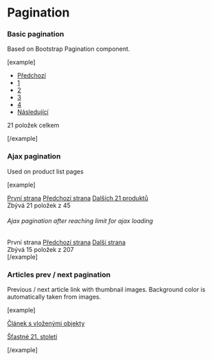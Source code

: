 Pagination
==========

### Basic pagination
Based on Bootstrap Pagination component.

[example]
<div class="pagination-container">
	<ul class="pagination">
		<li class="page-item first-child prev"><a class="page-link" href="#" rel="nofollow"><i class="fas fa-chevron-left" title="%s"></i> <span class="sr-only">Předchozí</span></a></li>
		<li class="page-item"><a class="page-link" href="#" rel="nofollow">1</a></li>
		<li class="page-item active"><a class="page-link" href="#" rel="nofollow">2</a></li>
		<li class="page-item"><a class="page-link" href="#" rel="nofollow">3</a></li>
		<li class="page-item"><a class="page-link" href="#" rel="nofollow">4</a></li>
		<li class="page-item last-child next"><a class="page-link" href="#" rel="nofollow"><span class="sr-only">Následující</span> <i class="fas fa-chevron-right"></i></a></li>
	</ul>
	<p><span class="badge badge-secondary">21</span> položek celkem</p>
</div>
[/example]

### Ajax pagination
Used on product list pages

[example]
<div class="pagination-container">
	<div class="pager-buttons js--pager-buttons">
		<div class="">
			<a href="" class="list__item js--first btn btn-default disabled" rel="nofollow"> První strana</a>
			<a href="" class="list__item js--previous btn btn-primary disabled" rel="nofollow"> Předchozí strana</a>
			<a href="#" class="list__item js--next btn btn-primary next-items" rel="nofollow">Dalších 21 produktů</a>
		</div>
		<div class="pagination-info js--remains">Zbývá 21 položek z 45</div>
	</div>
</div>

<h6 class="my-4">Ajax pagination after reaching limit for ajax loading</h6>

<div class="pagination-container">
	<div class="pager-buttons js--pager-buttons">
		<div class="">
			<a class="list__item js--first btn btn-default disabled" rel="nofollow"> První strana</a>
			<a href="#" class="list__item js--previous btn btn-primary" rel="nofollow"> Předchozí strana</a>
			<a href="#" class="list__item js--next btn btn-primary next-page" rel="nofollow">Další strana</a>
		</div>
		<div class="pagination-info js--remains">Zbývá 15 položek z 207</div>
	</div>
</div>
[/example]

### Articles prev / next pagination

Previous / next article link with thumbnail images. Background color is automatically taken from images.

[example]
<div class="pager--rich">
	<a class="pager__item" href="#" style="background-color: #45434F;">
		<div class="pager__item__text">
			<p class="pager__item__title">Článek s vloženými objekty</p>
		</div>
		<div class="pager__item__image" style="background-image: url(http://i.pupiq.net/i/6f/6f/ab4/2dab4/2000x1333/zsQ2NJ_300x300xc_a66a5601fc9b9fbd.jpg);"></div>
	</a>
	<a class="pager__item" href="#" style="background-color: #1E2B39;">
		<div class="pager__item__text">
			<p class="pager__item__title">Šťastné 21. století</p>
		</div>
		<div class="pager__item__image" style="background-image: url(http://i.pupiq.net/i/6f/6f/ab3/2dab3/2000x1333/qJ7Bjw_300x300xc_852bcc0f67992d5d.jpg);"></div>
	</a>
</div>
[/example]